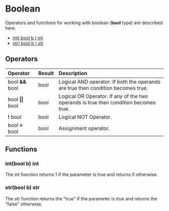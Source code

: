 # Boolean

Operators and functions for working with boolean \(**bool** type\) are described here.

* [int\( bool b \) int](bool.md#int-bool-b-int)
* [str\( bool b \) str](bool.md#str-bool-b-str)

## Operators

| Operator | Result | Description |
| :--- | :--- | :--- |
| bool **&&** bool | bool | Logical AND operator. If both the operands are true then condition becomes true. |
| bool **\|\|** bool | bool | Logical OR Operator. If any of the two operands is true then condition becomes true. |
| **!** bool | bool | Logical NOT Operator. |
| bool **=** bool | bool | Assignment operator. |

## Functions

### int\(bool b\) int

The _int_ function returns 1 if the parameter is true and returns 0 otherwise.

### str\(bool b\) str

The _str_ function returns the "true" if the parameter is _true_ and returns the "false" otherwise.

